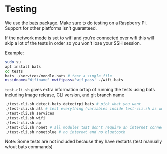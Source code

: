 # Testing

We use the [bats](https://github.com/sstephenson/bats) package.
Make sure to do testing on a Raspberry Pi. Support for other platforms
isn't guaranteed.

If the network mode is set to wifi and you're connected over wifi
this will skip a lot of the tests in order so you won't lose your 
SSH session.

Example:

```bash
sudo su
apt install bats
cd tests
bats ./services/moodle.bats # test a single file
nssidname='Wifiname' nwifipass='wifipass' ./wifi.bats
```

`test-cli.sh` gives extra information ontop of running the tests using bats including
Image release, CLI version, and git branch name
```bash
./test-cli.sh detect.bats detectrpi.bats # pick what you want
./test-cli.sh all # test everything (variables inside test-cli.sh as well)
./test-cli.sh services
./test-cli.sh wifi
./test-cli.sh ap
./test-cli.sh nonet # all modules that don't require an internet connection
./test-cli.sh nonetblue # no internet and no bluetooth
```

Note: Some tests are not included because they have restarts
(test manually w/out bats commands)
